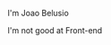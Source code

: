 <tittle>I'm Joao Belusio </tittle>
<p>I'm not good at Front-end</p>
<!---
joaobelusio/joaobelusio is a ✨ special ✨ repository because its `README.md` (this file) appears on your GitHub profile.
You can click the Preview link to take a look at your changes.
--->
